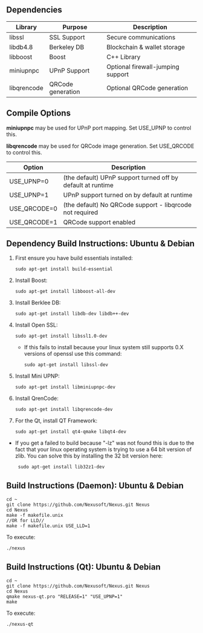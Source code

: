 ## Dependencies

| Library      | Purpose           | Description                       |
| ------------ | ----------------- | --------------------------------- |
| libssl       | SSL Support       | Secure communications             |
| libdb4.8     | Berkeley DB       | Blockchain & wallet storage       |
| libboost     | Boost             | C++ Library                       |
| miniupnpc    | UPnP Support      | Optional firewall-jumping support |
| libqrencode  | QRCode generation | Optional QRCode generation        |

## Compile Options

**miniupnpc** may be used for UPnP port mapping. Set USE_UPNP to control this.

**libqrencode** may be used for QRCode image generation. Set USE_QRCODE to control this.

| Option       | Description |
| ------------ | ----------- |
| USE_UPNP=0   | (the default) UPnP support turned off by default at runtime |
| USE_UPNP=1   | UPnP support turned on by default at runtime |
| USE_QRCODE=0 | (the default) No QRCode support - libqrcode not required |
| USE_QRCODE=1 | QRCode support enabled |

## Dependency Build Instructions: Ubuntu & Debian

1. First ensure you have build essentials installed:

       sudo apt-get install build-essential
    
2. Install Boost:

       sudo apt-get install libboost-all-dev
    
3. Install Berklee DB:

       sudo apt-get install libdb-dev libdb++-dev
    
4. Install Open SSL:

       sudo apt-get install libssl1.0-dev
    
   * If this fails to install because your linux system still supports 0.X
     versions of openssl use this command:
   
         sudo apt-get install libssl-dev
    
5. Install Mini UPNP:

       sudo apt-get install libminiupnpc-dev
    
6. Install QrenCode:

       sudo apt-get install libqrencode-dev
    
7. For the Qt, install QT Framework:

       sudo apt-get install qt4-qmake libqt4-dev

* If you get a failed to build because "-lz" was not found this is due to the
fact that your linux operating system is trying to use a 64 bit version of
zlib. You can solve this by installing the 32 bit version here:

       sudo apt-get install lib32z1-dev

## Build Instructions (Daemon): Ubuntu & Debian

    cd ~
    git clone https://github.com/Nexusoft/Nexus.git Nexus
    cd Nexus
    make -f makefile.unix 
    //OR for LLD//  
    make -f makefile.unix USE_LLD=1

To execute:

    ./nexus

## Build Instructions (Qt): Ubuntu & Debian

    cd ~
    git clone https://github.com/Nexusoft/Nexus.git Nexus
    cd Nexus
    qmake nexus-qt.pro "RELEASE=1" "USE_UPNP=1"
    make

To execute:

    ./nexus-qt

